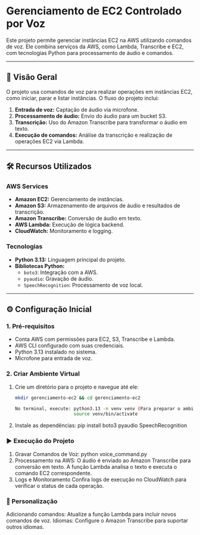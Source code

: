 # Gerenciamento de EC2 Controlado por Voz

Este projeto permite gerenciar instâncias EC2 na AWS utilizando comandos de voz. Ele combina serviços da AWS, como Lambda, Transcribe e EC2, com tecnologias Python para processamento de áudio e comandos.

---

## 🚀 **Visão Geral**

O projeto usa comandos de voz para realizar operações em instâncias EC2, como iniciar, parar e listar instâncias. O fluxo do projeto inclui:

1. **Entrada de voz:** Captação de áudio via microfone.
2. **Processamento de áudio:** Envio do áudio para um bucket S3.
3. **Transcrição:** Uso do Amazon Transcribe para transformar o áudio em texto.
4. **Execução de comandos:** Análise da transcrição e realização de operações EC2 via Lambda.

---

## 🛠 **Recursos Utilizados**

### **AWS Services**
- **Amazon EC2:** Gerenciamento de instâncias.
- **Amazon S3:** Armazenamento de arquivos de áudio e resultados de transcrição.
- **Amazon Transcribe:** Conversão de áudio em texto.
- **AWS Lambda:** Execução de lógica backend.
- **CloudWatch:** Monitoramento e logging.

### **Tecnologias**
- **Python 3.13:** Linguagem principal do projeto.
- **Bibliotecas Python:**
  - `boto3`: Integração com a AWS.
  - `pyaudio`: Gravação de áudio.
  - `SpeechRecognition`: Processamento de voz local.

---

## ⚙️ **Configuração Inicial**

### **1. Pré-requisitos**
- Conta AWS com permissões para EC2, S3, Transcribe e Lambda.
- AWS CLI configurado com suas credenciais.
- Python 3.13 instalado no sistema.
- Microfone para entrada de voz.

### **2. Criar Ambiente Virtual**
1. Crie um diretório para o projeto e navegue até ele:
   ```bash
   mkdir gerenciamento-ec2 && cd gerenciamento-ec2

   No terminal, execute: python3.13 -m venv venv (Para preparar o ambiente e baixar as dependecias apenas na pasta)
                         source venv/bin/activate
2. Instale as dependências:
   pip install boto3 pyaudio SpeechRecognition

### **▶️ Execução do Projeto**
1. Gravar Comandos de Voz: python voice_command.py
2. Processamento na AWS:
   O áudio é enviado ao Amazon Transcribe para conversão em texto.
   A função Lambda analisa o texto e executa o comando EC2 correspondente.
3. Logs e Monitoramento
Confira logs de execução no CloudWatch para verificar o status de cada operação.

### **🔧 Personalização**
Adicionando comandos: Atualize a função Lambda para incluir novos comandos de voz.
Idiomas: Configure o Amazon Transcribe para suportar outros idiomas.



